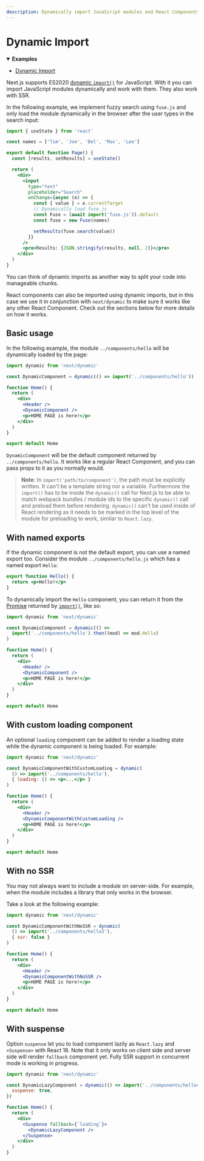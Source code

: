 ```yaml
---
description: Dynamically import JavaScript modules and React Components and split your code into manageable chunks.
---
```


# Dynamic Import

<details open>
  <summary><b>Examples</b></summary>
  <ul>
    <li><a href="https://github.com/vercel/next.js/tree/canary/examples/with-dynamic-import">Dynamic Import</a></li>
  </ul>
</details>

Next.js supports ES2020 [dynamic `import()`](https://github.com/tc39/proposal-dynamic-import) for JavaScript. With it you can import JavaScript modules dynamically and work with them. They also work with SSR.

In the following example, we implement fuzzy search using `fuse.js` and only load the module dynamically in the browser after the user types in the search input:

```jsx
import { useState } from 'react'

const names = ['Tim', 'Joe', 'Bel', 'Max', 'Lee']

export default function Page() {
  const [results, setResults] = useState()

  return (
    <div>
      <input
        type="text"
        placeholder="Search"
        onChange={async (e) => {
          const { value } = e.currentTarget
          // Dynamically load fuse.js
          const Fuse = (await import('fuse.js')).default
          const fuse = new Fuse(names)

          setResults(fuse.search(value))
        }}
      />
      <pre>Results: {JSON.stringify(results, null, 2)}</pre>
    </div>
  )
}
```

You can think of dynamic imports as another way to split your code into manageable chunks.

React components can also be imported using dynamic imports, but in this case we use it in conjunction with `next/dynamic` to make sure it works like any other React Component. Check out the sections below for more details on how it works.

## Basic usage

In the following example, the module `../components/hello` will be dynamically loaded by the page:

```jsx
import dynamic from 'next/dynamic'

const DynamicComponent = dynamic(() => import('../components/hello'))

function Home() {
  return (
    <div>
      <Header />
      <DynamicComponent />
      <p>HOME PAGE is here!</p>
    </div>
  )
}

export default Home
```

`DynamicComponent` will be the default component returned by `../components/hello`. It works like a regular React Component, and you can pass props to it as you normally would.

> **Note**: In `import('path/to/component')`, the path must be explicitly written. It can't be a template string nor a variable. Furthermore the `import()` has to be inside the `dynamic()` call for Next.js to be able to match webpack bundles / module ids to the specific `dynamic()` call and preload them before rendering. `dynamic()` can't be used inside of React rendering as it needs to be marked in the top level of the module for preloading to work, similar to `React.lazy`.

## With named exports

If the dynamic component is not the default export, you can use a named export too. Consider the module `../components/hello.js` which has a named export `Hello`:

```jsx
export function Hello() {
  return <p>Hello!</p>
}
```

To dynamically import the `Hello` component, you can return it from the [Promise](https://developer.mozilla.org/en-US/docs/Web/JavaScript/Reference/Global_Objects/Promise) returned by [`import()`](https://github.com/tc39/proposal-dynamic-import#example), like so:

```jsx
import dynamic from 'next/dynamic'

const DynamicComponent = dynamic(() =>
  import('../components/hello').then((mod) => mod.Hello)
)

function Home() {
  return (
    <div>
      <Header />
      <DynamicComponent />
      <p>HOME PAGE is here!</p>
    </div>
  )
}

export default Home
```

## With custom loading component

An optional `loading` component can be added to render a loading state while the dynamic component is being loaded. For example:

```jsx
import dynamic from 'next/dynamic'

const DynamicComponentWithCustomLoading = dynamic(
  () => import('../components/hello'),
  { loading: () => <p>...</p> }
)

function Home() {
  return (
    <div>
      <Header />
      <DynamicComponentWithCustomLoading />
      <p>HOME PAGE is here!</p>
    </div>
  )
}

export default Home
```

## With no SSR

You may not always want to include a module on server-side. For example, when the module includes a library that only works in the browser.

Take a look at the following example:

```jsx
import dynamic from 'next/dynamic'

const DynamicComponentWithNoSSR = dynamic(
  () => import('../components/hello3'),
  { ssr: false }
)

function Home() {
  return (
    <div>
      <Header />
      <DynamicComponentWithNoSSR />
      <p>HOME PAGE is here!</p>
    </div>
  )
}

export default Home
```

## With suspense

Option `suspense` let you to load component lazily as `React.lazy` and `<Suspense>` with React 18. Note that it only works on client side and server side will render `fallback` component yet. Fully SSR support in concurrent mode is working in progress.

```jsx
import dynamic from 'next/dynamic'

const DynamicLazyComponent = dynamic(() => import('../components/hello4'), {
  suspense: true,
})

function Home() {
  return (
    <div>
      <Suspense fallback={`loading`}>
        <DynamicLazyComponent />
      </Suspense>
    </div>
  )
}
```
